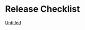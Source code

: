 # Release Checklist

[Untitled](Release%20Checklist%2027dd3798725d810d8e84c414f68df6c6/Untitled%2027dd3798725d81598bd1c11bb764e403.csv)
